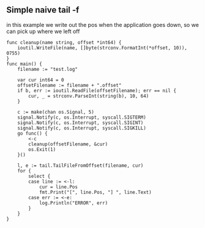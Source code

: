 Simple naive tail -f
-----
in this example we write out the pos when the application goes down, so we can pick up where we left off
```
func cleanup(name string, offset *int64) {
	ioutil.WriteFile(name, []byte(strconv.FormatInt(*offset, 10)), 0755)
}
func main() {
	filename := "test.log"

	var cur int64 = 0
	offsetFilename := filename + ".offset"
	if b, err := ioutil.ReadFile(offsetFilename); err == nil {
		cur, _ = strconv.ParseInt(string(b), 10, 64)
	}

	c := make(chan os.Signal, 5)
	signal.Notify(c, os.Interrupt, syscall.SIGTERM)
	signal.Notify(c, os.Interrupt, syscall.SIGINT)
	signal.Notify(c, os.Interrupt, syscall.SIGKILL)
	go func() {
		<-c
		cleanup(offsetFilename, &cur)
		os.Exit(1)
	}()

	l, e := tail.TailFileFromOffset(filename, cur)
	for {
		select {
		case line := <-l:
			cur = line.Pos
			fmt.Print("[", line.Pos, "] ", line.Text)
		case err := <-e:
			log.Println("ERROR", err)
		}
	}
}
```